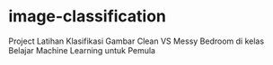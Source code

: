 # image-classification
Project Latihan Klasifikasi Gambar Clean VS Messy Bedroom di kelas Belajar Machine Learning untuk Pemula

